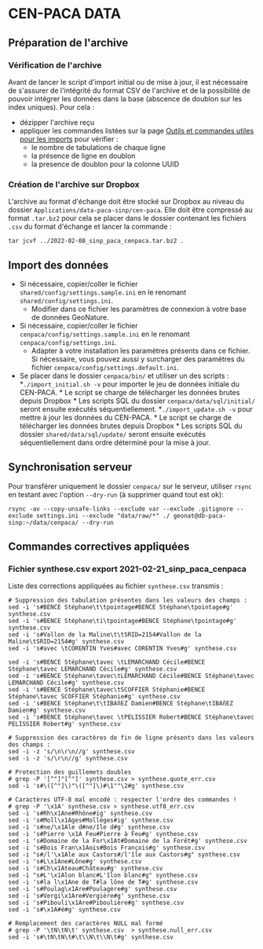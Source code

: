 # CEN-PACA DATA


## Préparation de l'archive

### Vérification de l'archive

Avant de lancer le script d'import initial ou de mise à jour, il est nécessaire
de s'assurer de l'intégrité du format CSV de l'archive et de la possibilité de
pouvoir intégrer les données dans la base (abscence de doublon sur les index uniques).
Pour cela :
* dézipper l'archive reçu
* appliquer les commandes listées sur la page [Outils et commandes utiles pour les imports](https://wiki-sinp.cbn-alpin.fr/database/utilitaires-imports) pour vérifier :
    * le nombre de tabulations de chaque ligne
    * la présence de ligne en doublon
    * la presence de doublon pour la colonne UUID

### Création de l'archive sur Dropbox

L'archive au format d'échange doit être stocké sur Dropbox au niveau du dossier
`Applications/data-paca-sinp/cen-paca`.
Elle doit être compressé au format `.tar.bz2` pour cela se placer dans le
dossier contenant les fichiers `.csv` du format d'échange et lancer la commande :
```
tar jcvf ../2022-02-08_sinp_paca_cenpaca.tar.bz2 .
```

## Import des données

* Si nécessaire, copier/coller le fichier `shared/config/settings.sample.ini`
en le renomant `shared/config/settings.ini`.
    * Modifier dans ce fichier les paramètres de connexion à votre base de données GeoNature.
* Si nécessaire, copier/coller le fichier `cenpaca/config/settings.sample.ini`
en le renomant `cenpaca/config/settings.ini`.
    * Adapter à votre installation les paramètres présents dans ce fichier. Si
    nécessaire, vous pouvez aussi y surcharger des paramètres du fichier
    `cenpaca/config/settings.default.ini`.
* Se placer dans le dossier `cenpaca/bin/` et utiliser un des scripts :
    *`./import_initial.sh -v` pour importer le jeu de données initiale du CEN-PACA.
        * Le script se charge de télécharger les données brutes depuis Dropbox
        * Les scripts SQL du dossier `cenpaca/data/sql/initial/` seront ensuite exécutés séquentiellement.
    *`./import_update.sh -v` pour mettre à jour les données du CEN-PACA.
        * Le script se charge de télécharger les données brutes depuis Dropbox
        * Les scripts SQL du dossier `shared/data/sql/update/` seront ensuite
        exécutés séquentiellement dans ordre déterminé pour la mise à jour.


## Synchronisation serveur

Pour transférer uniquement le dossier `cenpaca/` sur le serveur, utiliser `rsync`
en testant avec l'option `--dry-run` (à supprimer quand tout est ok):

```
rsync -av --copy-unsafe-links --exclude var --exclude .gitignore --exclude settings.ini --exclude "data/raw/*" ./ geonat@db-paca-sinp:~/data/cenpaca/ --dry-run
```

## Commandes correctives appliquées

### Fichier synthese.csv export 2021-02-21_sinp_paca_cenpaca

Liste des corrections appliquées au fichier `synthese.csv` transmis :

```
# Suppression des tabulation présentes dans les valeurs des champs :
sed -i 's#BENCE Stéphane\t\tpointage#BENCE Stéphane\tpointage#g' synthese.csv
sed -i 's#BENCE Stéphane\ti\tpointage#BENCE Stéphane\tpointage#g' synthese.csv
sed -i 's#Vallon de la Maline\t\tSRID=2154#Vallon de la Maline\tSRID=2154#g' synthese.csv
sed -i 's#avec \tCORENTIN Yves#avec CORENTIN Yves#g' synthese.csv

sed -i 's#BENCE Stéphane\tavec \tLEMARCHAND Cécile#BENCE Stéphane\tavec LEMARCHAND Cécile#g' synthese.csv
sed -i 's#BENCE Stéphane\tavec\tLEMARCHAND Cécile#BENCE Stéphane\tavec LEMARCHAND Cécile#g' synthese.csv
sed -i 's#BENCE Stéphane\tavec\tSCOFFIER Stéphanie#BENCE Stéphane\tavec SCOFFIER Stéphanie#g' synthese.csv
sed -i 's#BENCE Stéphane\t\tIBAñEZ Damien#BENCE Stéphane\tIBAñEZ Damien#g' synthese.csv
sed -i 's#BENCE Stéphane\tavec \tPELISSIER Robert#BENCE Stéphane\tavec PELISSIER Robert#g' synthese.csv

# Suppression des caractères de fin de ligne présents dans les valeurs des champs :
sed -i -z 's/\n\r\n//g' synthese.csv
sed -i -z 's/\r\n//g' synthese.csv

# Protection des guillemets doubles
# grep -P '[^"]"[^"]' synthese.csv > synthese.quote_err.csv
sed -i 's#\([^"]\)"\([^"]\)#\1""\2#g' synthese.csv

# Caractères UTF-8 mal encodé : respecter l'ordre des commandes !
# grep -P '\x1A' synthese.csv > synthese.utf8_err.csv
sed -i 's#Rh\x1Ane#Rhône#ig' synthese.csv
sed -i 's#Moll\x1Ages#Mollèges#ig' synthese.csv
sed -i 's#ne/\x1Ale d#ne/île d#g' synthese.csv
sed -i 's#Pierre \x1A Feu#Pierre à Feu#g' synthese.csv
sed -i 's#Domaine de la For\x1At#Domaine de la Forêt#g' synthese.csv
sed -i 's#Bois Fran\x1Aois#Bois François#g' synthese.csv
sed -i "s#/l'\x1Ale aux Castors#/l'île aux Castors#g" synthese.csv
sed -i 's#L\x1Ane#Lône#g' synthese.csv
sed -i 's#Ch\x1Ateau#Château#g' synthese.csv
sed -i "s#L'\x1Alon blanc#L'îlon blanc#g" synthese.csv
sed -i 's#la l\x1Ane de T#la lône de T#g' synthese.csv
sed -i 's#Poulag\x1Are#Poulagère#g' synthese.csv
sed -i 's#Vergi\x1Are#Vergière#g' synthese.csv
sed -i 's#Pibouli\x1Are#Piboulière#g' synthese.csv
sed -i 's#\x1A#é#g' synthese.csv

# Remplacement des caractères NULL mal formé
# grep -P '\tN\tN\t' synthese.csv  > synthese.null_err.csv
sed -i 's#\tN\tN\t#\t\\N\t\\N\t#g' synthese.csv
```
